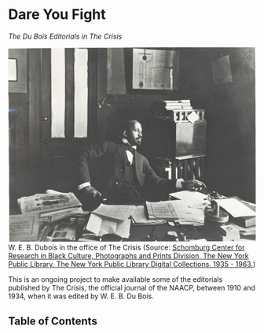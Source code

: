 # Dare You Fight
*The Du Bois Editorials in The Crisis*

![](Images/nypl.digitalcollections.510d47dc-8fb3-a3d9-e040-e00a18064a99.001.w.jpg)
W. E. B. Dubois in the office of The Crisis (Source: [Schomburg Center for Research in Black Culture, Photographs and Prints Division, The New York Public Library.  The New York Public Library Digital Collections. 1935 - 1963.](https://digitalcollections.nypl.org/items/510d47dc-8fb3-a3d9-e040-e00a18064a99))



This is an ongoing project to make available some of the editorials published by The Crisis, the official journal of the NAACP, between 1910 and 1934, when it was edited by W. E. B. Du Bois.

## Table of Contents
```{tableofcontents}
```
